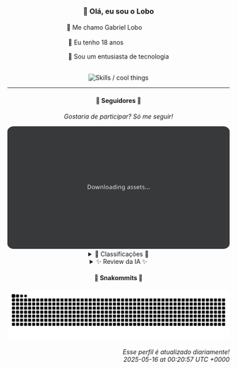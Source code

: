 <div align="center">
  <h3>👋 Olá, eu sou o Lobo</h3>
  
  <p>🐺 Me chamo Gabriel Loboㅤㅤㅤㅤㅤ</p>
  <p>🧔 Eu tenho 18 anosㅤㅤㅤㅤㅤㅤㅤㅤ</p>
  <p>🧠 Sou um entusiasta de tecnologia</p>

  <br/>

  <img width="600" alt="Skills / cool things" src="https://skills-icons.vercel.app/api/icons?i=python,md,html,css,js,github,git,vscode,linux,node,ts,sass,react,vite,vercel,lottie,ionic,capacitor,zustand,framer,firebase,arduino,godot,tailwind,shadcnui,lucide,zorinos,pnpm,reactnative&perline=14" />
</div>

<hr />

<div align="center">
    <h4>👤 Seguidores 👤</h4>
    <p><i>Gostaria de participar? Só me seguir!</i></p>
    <img width="600" src=".github/assets/cards/top3.svg" alt="Top 3 followers contributors (monthly)" />
    <details>
    <summary>🏅 Classificações 🏅</summary>
    <br/>
    <table>
        <thead>
            <tr align="center">
                <th>Posição</th>
                <th>Seguidor</th>
                <th>Contribuições</th>
            </tr>
        </thead>
        <tbody>
            <tr align="center">
                <td>1°</td>
                <td><a href="https://github.com/danko-nobre">Danilo Nobre</a></td>
                <td>164 ctr.</td>
            </tr>
            <tr align="center">
                <td>2°</td>
                <td><a href="https://github.com/wTechnoo">Cézar</a></td>
                <td>156 ctr.</td>
            </tr>
            <tr align="center">
                <td>3°</td>
                <td><a href="https://github.com/DeividSouSan">Deivid Souza Santana</a></td>
                <td>80 ctr.</td>
            </tr>
            <tr align="center">
                <td>4°</td>
                <td><a href="https://github.com/EvertonMJunior">Everton Marcelino Jr.</a></td>
                <td>65 ctr.</td>
            </tr>
            <tr align="center">
                <td>5°</td>
                <td><a href="https://github.com/TopTrenDev">TopTrenDev</a></td>
                <td>48 ctr.</td>
            </tr>
            <tr align="center">
                <td>6°</td>
                <td><a href="https://github.com/LestterX">LestterX</a></td>
                <td>26 ctr.</td>
            </tr>
            <tr align="center">
                <td>7°</td>
                <td><a href="https://github.com/filipedeschamps">Filipe Deschamps</a></td>
                <td>21 ctr.</td>
            </tr>
            <tr align="center">
                <td>8°</td>
                <td><a href="https://github.com/LuidiPiresHub">Luídi Pires</a></td>
                <td>14 ctr.</td>
            </tr>
            <tr align="center">
                <td>9°</td>
                <td><a href="https://github.com/genericocube">CUBE</a></td>
                <td>13 ctr.</td>
            </tr>
            <tr align="center">
                <td>10°</td>
                <td><a href="https://github.com/RafaZeero">Rafael Lima de Morais</a></td>
                <td>10 ctr.</td>
            </tr>
        </tbody>
    </table>
    </details>
    <details>
    <summary>✨ Review da IA ✨</summary>
    <br/>
    <div align="justify"><p><b>Danilo Nobre</b>, parabéns por liderar o ranking com 164 contribuições. Imagino que a maior parte seja em repositórios com nomes que só você entende, não é mesmo? Ah, e parabéns também por manter um fork de um projeto de 2020. Que tal contribuir com algo original de vez em quando?</p>
<p><b>Cézar</b>, com 156 contribuições, você quase alcançou o primeiro lugar. Quase. Mas "quase" só serve para ferradura e granada, certo? E nada de atividade recente? Estava hibernando?</p>
<p><b>Deivid Souza Santana</b>, 80 contribuições. Pelo menos você está tentando. Mas, sério, um repositório chamado "DeividSouSan/DeividSouSan"? A originalidade mandou lembranças. E "Data-Structures" em Python? Que clichê!</p>
<p><b>Everton Marcelino Jr.</b>, 65 contribuições. Uau, você contribuiu para o TypeORM! Espero que seu pull request não tenha sido só para corrigir um erro de digitação. E middleware de autenticação? Original, hein? Mas, ei, pelo menos você está trabalhando em projetos com mais de 0 estrelas, diferente de alguns por aqui.</p>
<p><b>TopTrenDev</b>, com 48 contribuições e especialista em Solana. Impressionante como você consegue criar tantos bots com nomes que parecem ter saído de um gerador aleatório. Mas ei, pelo menos você está criando algo, diferente de quem só comenta em issues alheias.</p>
<p><b>LestterX</b>, 26 contribuições. Tentando encontrar bitcoins com código "otimizado"? Boa sorte com isso. Enquanto você tenta ficar rico, o resto de nós está realmente construindo coisas úteis. E converter de base2 para base16? Gênio!</p>
<p><b>Filipe Deschamps</b>, 21 contribuições. Ah, o famoso criador de conteúdo. Imagino que a maior parte das suas contribuições seja autopromoção do seu curso, não é? Mas, ei, pelo menos seu "doom-fire-algorithm" tem mais de mil estrelas. Sinal de que você fez algo certo... ou só copiou e colou.</p>
<p><b>Luídi Pires</b>, 14 contribuições. Front-End, Back-End, Full Stack... Ah, o famoso "faz tudo, mas não faz nada direito". E um portfólio que não mostra nada de impressionante? Que surpresa! Mas não se preocupe, o importante é ter um perfil no GitHub, certo?</p>
<p><b>CUBE</b>, 13 contribuições. "Tentando ser desenvolvedor de jogos e programador"? Parece que a tentativa está sendo árdua. Somar duas variáveis em C++? Que inovador! Mas ei, todos começamos de algum lugar, certo? Mesmo que esse lugar seja a Idade da Pedra.</p>
<p><b>Rafael Lima de Morais</b>, com míseras 10 contribuições. Software Engineer que usa Vim? Que original! Mas, sério, um "Ragna clicker"? Você realmente precisa expandir seus horizontes. E clonar API do Nubank? Espero que o Nubank não te processe.</p>
<p><b>Felipe</b>, com 9 contribuições. Um repositório chamado "Felipe-Takayuki/Felipe-Takayuki"? É sério isso? E um projeto chamado "Adamas"? Que nome épico para... nada? Mas não se preocupe, o importante é ter um perfil no GitHub, mesmo que ele esteja praticamente vazio.</p>
</div>
    </details>
</div>

<div align="center">
  <h4>🐍 Snakommits 🐍</h4>
    <picture>
      <source media="(prefers-color-scheme: dark)" srcset="https://raw.githubusercontent.com/Lobooooooo14/Lobooooooo14/snake-output/snake-dark.svg">
      <source media="(prefers-color-scheme: light)" srcset="https://raw.githubusercontent.com/Lobooooooo14/Lobooooooo14/snake-output/snake-light.svg">
      <img alt="github contribution grid snake animation" src="https://raw.githubusercontent.com/Lobooooooo14/Lobooooooo14/snake-output/snake-light.svg">
    </picture>
</div>

<h6 align="right">
  Esse perfil é atualizado diariamente!<br/> <i>2025-05-16 at 00:20:57 UTC +0000</i>
<h6>